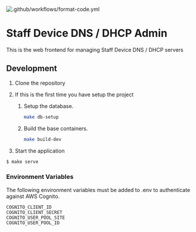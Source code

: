 ![.github/workflows/format-code.yml](https://github.com/ministryofjustice/staff-device-dns-dhcp-admin/workflows/.github/workflows/format-code.yml/badge.svg)

# Staff Device DNS / DHCP Admin

This is the web frontend for managing Staff Device DNS / DHCP servers

## Development

1. Clone the repository
1. If this is the first time you have setup the project
    1. Setup the database.

        ```sh
        make db-setup
        ```

    2. Build the base containers.

        ```sh
        make build-dev
        ```

1. Start the application

```sh
$ make serve
```

### Environment Variables

The following environment variables must be added to .env to authenticate against AWS Cognito.

```
COGNITO_CLIENT_ID
COGNITO_CLIENT_SECRET
COGNITO_USER_POOL_SITE
COGNITO_USER_POOL_ID
```

